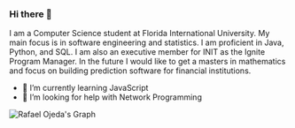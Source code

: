 
### Hi there 👋
I am a Computer Science student at Florida International University. My main focus is in software engineering and statistics. I am proficient in Java, Python, and SQL. 
I am also an executive member for INIT as the Ignite Program Manager. In the future I would like to get a masters in mathematics and focus on building prediction software for financial institutions.

- 🌱 I’m currently learning JavaScript
- 🤔 I’m looking for help with Network Programming

![Rafael Ojeda's Graph](https://github-readme-activity-graph.vercel.app/graph?username=rafaelojeda&custom_title=Rafael%20Ojeda%27s%20GitHub%20Activity%20Graph&bg_color=0D1117&color=7F3FBF&line=7F3FBF&point=7F3FBF&area_color=FFFFFF&title_color=FFFFFF&area=true)
